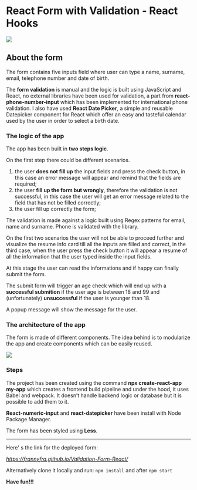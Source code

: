 # React Form with Validation - React Hooks 

![](https://i.imgur.com/hcX0NFT.png)


## About the form
The form contains five inputs field where user can type a name, surname, email, telephone number and date of birth.

The **form validation** is manual and the logic is built using JavaScript and React, no external libraries have been used for validation, a part from **react-phone-number-input** which has been implemented for international phone validation.
I also have used **React Date Picker**, a simple and reusable Datepicker component for React which offer an easy and tasteful calendar used by the user in order to select a birth date.

### The logic of the app


The app has been built in **two steps logic**.

On the first step there could be different scenarios.
1. the user **does not fill up** the input fields and press the check button, in this case an error message will appear and remind that the fields are required;
2. the user **fill up the form but wrongly**, therefore the validation is not successful, in this case the user will get an error message related to the field that has not be filled correctly;
3. the user fill up correctly the form;

The validation is made against a logic built using Regex patterns for email, name and surname. Phone is validated with the library.

On the first two scenarios the user will not be able to proceed further and visualize the resume info card till all the inputs are filled and correct, in the third case, when the user press the check button it will appear a resume of all the information that the user typed inside the input fields.

At this stage the user can read the informations and if happy can finally submit the form.

The submit form will trigger an age check which will end up with a **successful submition** if the user age is between 18 and 99 and (unfortunately) **unsuccessful** if the user is younger than 18.

A popup message will show the message for the user.

### The architecture of the app

The form is made of different components. The idea behind is to modularize the app and create components which can be easily reused.

![](https://i.imgur.com/PyBRHdK.png)

### Steps 

The project has been created using the command **npx create-react-app my-app** which creates a frontend build pipeline and under the hood, it uses Babel and webpack. It doesn’t handle backend logic or database but it is possible to add them to it.

**React-numeric-input** and **react-datepicker** have been install with Node Package Manager.
 
The form has been styled using **Less**.


---


Here' s the link for the deployed form:

*https://frannyfra.github.io/Validation-Form-React/*

Alternatively clone it locally and run: `npm install` and after `npm start`

**Have fun!!!**
